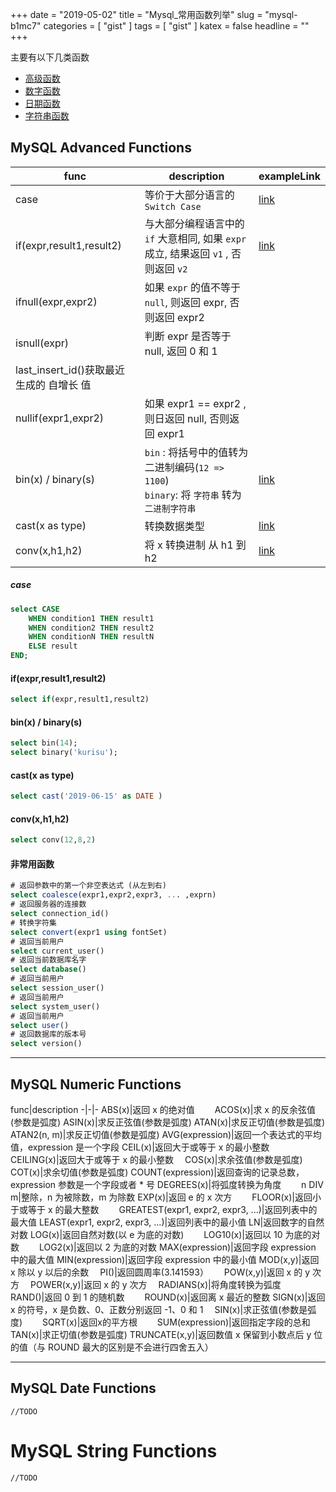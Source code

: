 +++
date = "2019-05-02"
title = "Mysql_常用函数列举"
slug = "mysql-b1mc7"
categories = [ "gist" ]
tags = [ "gist" ]
katex = false
headline = ""
+++

主要有以下几类函数 

* [高级函数](#mysql-advanced-functions)
* [数字函数](#mysql-numeric-functions)
* [日期函数](#mysql-date-functions)
* [字符串函数](#mysql-string-functions)

## MySQL Advanced Functions

func|description|exampleLink
-|-|-
case|等价于大部分语言的 `Switch Case`|[link](#case)
if(expr,result1,result2)|与大部分编程语言中的 `if` 大意相同, 如果 `expr` 成立, 结果返回 `v1` , 否则返回 `v2`|[link](#if-expr-result1-result2-)
ifnull(expr,expr2)|如果 `expr` 的值不等于 `null`, 则返回 expr, 否则返回 expr2
isnull(expr)|判断 expr 是否等于 null, 返回 0 和 1
last_insert_id()获取最近生成的 自增长 值|
nullif(expr1,expr2)|如果 expr1 == expr2 ,则日返回 null, 否则返回 expr1
bin(x) / binary(s)| `bin` : 将括号中的值转为二进制编码(`12 => 1100`) <br>`binary`: 将 `字符串` 转为 `二进制字符串`|[link](#bin-x-binary-s-)
cast(x as type)  |转换数据类型|[link](#cast-x-as-type-)
conv(x,h1,h2)|将 x 转换进制 从 h1 到 h2|[link](#conv-x-h1-h2-)

##### case

```sql
select CASE
    WHEN condition1 THEN result1
    WHEN condition2 THEN result2
    WHEN conditionN THEN resultN
    ELSE result
END;
```

#### if(expr,result1,result2)

```sql
select if(expr,result1,result2)
```

#### bin(x) / binary(s)

```sql
select bin(14);
select binary('kurisu');
```  
          
#### cast(x as type)  

```sql
select cast('2019-06-15' as DATE )
```

#### conv(x,h1,h2)
    
```sql
select conv(12,8,2)
```
    
#### 非常用函数

```sql
# 返回参数中的第一个非空表达式 (从左到右)
select coalesce(expr1,expr2,expr3, ... ,exprn)
# 返回服务器的连接数
select connection_id()
# 转换字符集
select convert(expr1 using fontSet)
# 返回当前用户
select current_user()
# 返回当前数据库名字
select database()
# 返回当前用户	
select session_user()	
# 返回当前用户	
select system_user()	
# 返回当前用户	
select user()	
# 返回数据库的版本号
select version()	
```

---

## MySQL Numeric Functions
func|description
-|-|-
ABS(x)|返回 x 的绝对值　　
ACOS(x)|求 x 的反余弦值(参数是弧度)
ASIN(x)|求反正弦值(参数是弧度)
ATAN(x)|求反正切值(参数是弧度)
ATAN2(n, m)|求反正切值(参数是弧度)
AVG(expression)|返回一个表达式的平均值，expression 是一个字段
CEIL(x)|返回大于或等于 x 的最小整数　
CEILING(x)|返回大于或等于 x 的最小整数　
COS(x)|求余弦值(参数是弧度)
COT(x)|求余切值(参数是弧度)
COUNT(expression)|返回查询的记录总数，expression 参数是一个字段或者 * 号
DEGREES(x)|将弧度转换为角度　　
n DIV m|整除，n 为被除数，m 为除数
EXP(x)|返回 e 的 x 次方　　
FLOOR(x)|返回小于或等于 x 的最大整数　　
GREATEST(expr1, expr2, expr3, ...)|返回列表中的最大值
LEAST(expr1, expr2, expr3, ...)|返回列表中的最小值
LN|返回数字的自然对数
LOG(x)|返回自然对数(以 e 为底的对数)　　
LOG10(x)|返回以 10 为底的对数　　
LOG2(x)|返回以 2 为底的对数
MAX(expression)|返回字段 expression 中的最大值
MIN(expression)|返回字段 expression 中的最小值
MOD(x,y)|返回 x 除以 y 以后的余数　
PI()|返回圆周率(3.141593）　　
POW(x,y)|返回 x 的 y 次方　
POWER(x,y)|返回 x 的 y 次方　
RADIANS(x)|将角度转换为弧度　　
RAND()|返回 0 到 1 的随机数　　
ROUND(x)|返回离 x 最近的整数
SIGN(x)|返回 x 的符号，x 是负数、0、正数分别返回 -1、0 和 1　
SIN(x)|求正弦值(参数是弧度)　　
SQRT(x)|返回x的平方根　　
SUM(expression)|返回指定字段的总和
TAN(x)|求正切值(参数是弧度)
TRUNCATE(x,y)|返回数值 x 保留到小数点后 y 位的值（与 ROUND 最大的区别是不会进行四舍五入）

---

## MySQL Date Functions

`//TODO`

# MySQL String Functions

`//TODO`